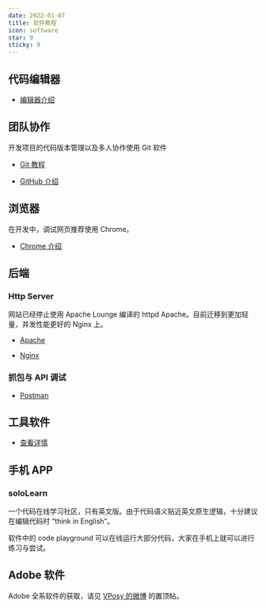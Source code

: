 ```yaml
---
date: 2022-01-07
title: 软件教程
icon: software
star: 9
sticky: 9
---
```


## 代码编辑器

- [编辑器介绍](editor.md)

## 团队协作

开发项目的代码版本管理以及多人协作使用 Git 软件

- [Git 教程](git/README.md)

- [GitHub 介绍](../code/github/README.md)

## 浏览器

在开发中，调试网页推荐使用 Chrome。

- [Chrome 介绍](chrome.md)

## 后端

### Http Server

网站已经停止使用 Apache Lounge 编译的 httpd Apache。目前迁移到更加轻量，并发性能更好的 Nginx 上。

- [Apache](apache.md) <Badge text="停止使用" type="warn" />

- [Nginx](nginx.md)

### 抓包与 API 调试

- [Postman](postman.md)

## 工具软件

- [查看详情](tool/README.md)

## 手机 APP

### soloLearn

一个代码在线学习社区，只有英文版。由于代码语义贴近英文原生逻辑，十分建议在编辑代码时 “think in English”。

软件中的 code playground 可以在线运行大部分代码，大家在手机上就可以进行练习与尝试。

## Adobe 软件

Adobe 全系软件的获取，请见 [VPosy 的微博](https://www.weibo.com/vposy) 的置顶帖。

